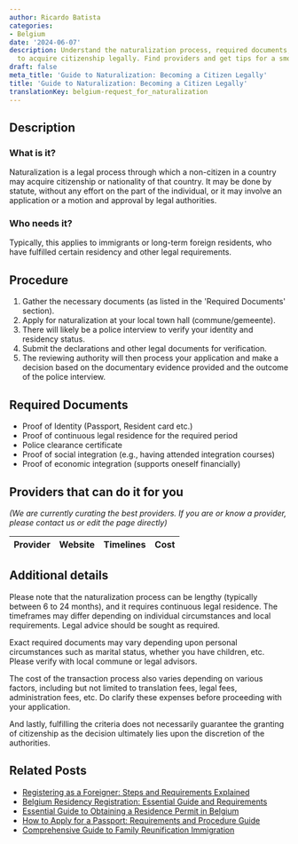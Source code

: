 ```yaml
---
author: Ricardo Batista
categories:
- Belgium
date: '2024-06-07'
description: Understand the naturalization process, required documents, and steps
  to acquire citizenship legally. Find providers and get tips for a smooth application.
draft: false
meta_title: 'Guide to Naturalization: Becoming a Citizen Legally'
title: 'Guide to Naturalization: Becoming a Citizen Legally'
translationKey: belgium-request_for_naturalization
---
```


## Description
### What is it?
Naturalization is a legal process through which a non-citizen in a country may acquire citizenship or nationality of that country. It may be done by statute, without any effort on the part of the individual, or it may involve an application or a motion and approval by legal authorities.

### Who needs it?
Typically, this applies to immigrants or long-term foreign residents, who have fulfilled certain residency and other legal requirements.

## Procedure
1. Gather the necessary documents (as listed in the 'Required Documents' section).
2. Apply for naturalization at your local town hall (commune/gemeente).
3. There will likely be a police interview to verify your identity and residency status.
4. Submit the declarations and other legal documents for verification. 
5. The reviewing authority will then process your application and make a decision based on the documentary evidence provided and the outcome of the police interview.

## Required Documents
- Proof of Identity (Passport, Resident card etc.)
- Proof of continuous legal residence for the required period
- Police clearance certificate
- Proof of social integration (e.g., having attended integration courses)
- Proof of economic integration (supports oneself financially)

## Providers that can do it for you

_(We are currently curating the best providers. If you are or know a provider, please contact us or edit the page directly)_

| Provider        |     Website     |     Timelines    |       Cost      |
| --------------- | --------------- |  :-------------: | :-------------: |

## Additional details
Please note that the naturalization process can be lengthy (typically between 6 to 24 months), and it requires continuous legal residence. The timeframes may differ depending on individual circumstances and local requirements. Legal advice should be sought as required.

Exact required documents may vary depending upon personal circumstances such as marital status, whether you have children, etc. Please verify with local commune or legal advisors.

The cost of the transaction process also varies depending on various factors, including but not limited to translation fees, legal fees, administration fees, etc. Do clarify these expenses before proceeding with your application.

And lastly, fulfilling the criteria does not necessarily guarantee the granting of citizenship as the decision ultimately lies upon the discretion of the authorities.


## Related Posts

- [Registering as a Foreigner: Steps and Requirements Explained](https://tramitit.com/guides/belgium/registration_in_the_foreigners_registers/)
- [Belgium Residency Registration: Essential Guide and Requirements](https://tramitit.com/guides/belgium/registration_in_the_population_registers/)
- [Essential Guide to Obtaining a Residence Permit in Belgium](https://tramitit.com/guides/belgium/request_for_residence_permit/)
- [How to Apply for a Passport: Requirements and Procedure Guide](https://tramitit.com/guides/belgium/request_for_passport/)
- [Comprehensive Guide to Family Reunification Immigration](https://tramitit.com/guides/belgium/request_for_family_reunification/)